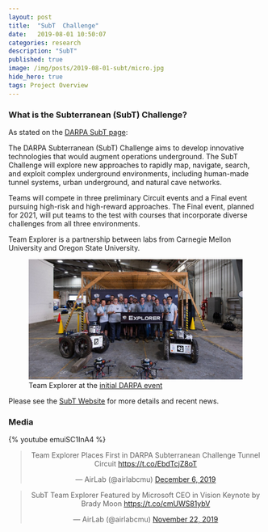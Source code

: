 ```yaml
---
layout: post
title:  "SubT  Challenge"
date:   2019-08-01 10:50:07
categories: research
description: "SubT"
published: true
image: /img/posts/2019-08-01-subt/micro.jpg
hide_hero: true
tags: Project Overview
---
```



### What is the Subterranean (SubT) Challenge?
As stated on the [DARPA SubT page](https://www.darpa.mil/program/darpa-subterranean-challenge):
>
The DARPA Subterranean (SubT) Challenge aims to develop innovative technologies that would augment operations underground. The SubT Challenge will explore new approaches to rapidly map, navigate, search, and exploit complex underground environments, including human-made tunnel systems, urban underground, and natural cave networks.
>
Teams will compete in three preliminary Circuit events and a Final event pursuing high-risk and high-reward approaches. The Final event, planned for 2021, will put teams to the test with courses that incorporate diverse challenges from all three environments.

Team Explorer is a partnership between labs from Carnegie Mellon University and Oregon State University.
<figure>
 <img src="/img/posts/2019-08-01-subt/subtTeam.jpg" alt="Small picture of a kitten" />
 <figcaption>
 Team Explorer at the <a href="https://www.cmu.edu/news/stories/archives/2019/august/darpa-subterranean-win.html">initial DARPA event</a>
 </figcaption>
</figure>

Please  see the [SubT  Website](https://www.subt-explorer.com) for  more details and recent news.

### Media

<!-- <blockquote class="embedly-card"><h4><a href="https://medium.com/airlabcmu/subt-team-explorer-featured-by-microsoft-ceo-in-vision-keynote-9711233c159d">SubT Team Explorer Featured by Microsoft CEO in Vision Keynote</a></h4><p>Microsoft CEO Satya Nadella featured our SubT work at Microsoft Ignite 2019 Our SubT work has been featured in Microsoft CEO Satya Nadella's keynote at the annual Microsoft Ignite event. Microsoft is a partner of our award-winning DARPA Subterranean Challenge team Explorer. See talk here (from 35:57).</p></blockquote>
<script async src="//cdn.embedly.com/widgets/platform.js" charset="UTF-8"></script> -->

{% youtube emuiSC1InA4 %}


<center>
<blockquote class="twitter-tweet"><p lang="en" dir="ltr">Team Explorer Places First in DARPA Subterranean Challenge Tunnel Circuit <a href="https://t.co/EbdTcjZ8oT">https://t.co/EbdTcjZ8oT</a></p>&mdash; AirLab (@airlabcmu) <a href="https://twitter.com/airlabcmu/status/1203025791270948864?ref_src=twsrc%5Etfw">December 6, 2019</a></blockquote> <script async src="https://platform.twitter.com/widgets.js" charset="utf-8"></script>

<blockquote class="twitter-tweet"><p lang="en" dir="ltr">SubT Team Explorer Featured by Microsoft CEO in Vision Keynote by Brady Moon <a href="https://t.co/cmUWS81ybV">https://t.co/cmUWS81ybV</a></p>&mdash; AirLab (@airlabcmu) <a href="https://twitter.com/airlabcmu/status/1198015042479935488?ref_src=twsrc%5Etfw">November 22, 2019</a></blockquote> <script async src="https://platform.twitter.com/widgets.js" charset="utf-8"></script>




</center>
